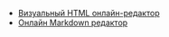 - [Визуальный HTML онлайн-редактор](https://filyanin.ru/vizualnyy-html-onlayn-redaktor.html)
- [Онлайн Markdown редактор](http://dillinger.io/)
